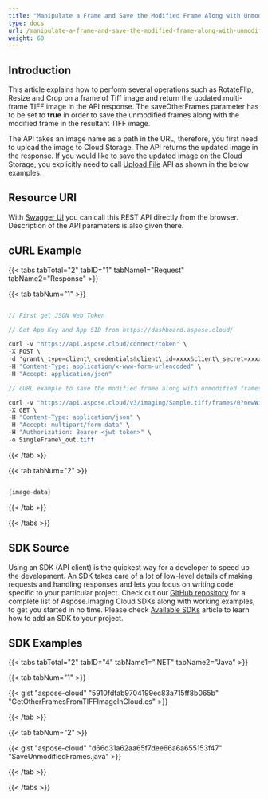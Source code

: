 ```yaml
---
title: "Manipulate a Frame and Save the Modified Frame Along with Unmodified Frames"
type: docs
url: /manipulate-a-frame-and-save-the-modified-frame-along-with-unmodified-frames/
weight: 60
---
```


## **Introduction**
This article explains how to perform several operations such as RotateFlip, Resize and Crop on a frame of Tiff image and return the updated multi-frame TIFF image in the API response. The saveOtherFrames parameter has to be set to **true** in order to save the unmodified frames along with the modified frame in the resultant TIFF image.

The API takes an image name as a path in the URL, therefore, you first need to upload the image to Cloud Storage. The API returns the updated image in the response. If you would like to save the updated image on the Cloud Storage, you explicitly need to call [Upload File](https://apireference.aspose.cloud/imaging/#/File/UploadFile) API as shown in the below examples.
## **Resource URI**
With [Swagger UI](https://apireference.aspose.cloud/imaging/#/Frames/GetImageFrame) you can call this REST API directly from the browser. Description of the API parameters is also given there.
## **cURL Example**
{{< tabs tabTotal="2" tabID="1" tabName1="Request" tabName2="Response" >}}

{{< tab tabNum="1" >}}

```java

// First get JSON Web Token

// Get App Key and App SID from https://dashboard.aspose.cloud/

curl -v "https://api.aspose.cloud/connect/token" \
-X POST \
-d 'grant\_type=client\_credentials&client\_id=xxxx&client\_secret=xxxx' \
-H "Content-Type: application/x-www-form-urlencoded" \
-H "Accept: application/json"

// cURL example to save the modified frame along with unmodified frames

curl -v "https://api.aspose.cloud/v3/imaging/Sample.tiff/frames/0?newWidth=300&newHeight=300&x=10&y=10&rectWidth=200&rectHeight=200&rotateFlipMethod=Rotate90FlipX&saveOtherFrames=true" \
-X GET \
-H "Content-Type: application/json" \
-H "Accept: multipart/form-data" \
-H "Authorization: Bearer <jwt token>" \
-o SingleFrame\_out.tiff

```

{{< /tab >}}

{{< tab tabNum="2" >}}

```java

{image-data}

```

{{< /tab >}}

{{< /tabs >}}
## **SDK Source**
Using an SDK (API client) is the quickest way for a developer to speed up the development. An SDK takes care of a lot of low-level details of making requests and handling responses and lets you focus on writing code specific to your particular project. Check out our [GitHub repository](https://github.com/aspose-imaging-cloud) for a complete list of Aspose.Imaging Cloud SDKs along with working examples, to get you started in no time. Please check [Available SDKs](/available-sdks/) article to learn how to add an SDK to your project.
## **SDK Examples**
{{< tabs tabTotal="2" tabID="4" tabName1=".NET" tabName2="Java" >}}

{{< tab tabNum="1" >}}

{{< gist "aspose-cloud" "5910fdfab9704199ec83a715ff8b065b" "GetOtherFramesFromTIFFImageInCloud.cs" >}}

{{< /tab >}}

{{< tab tabNum="2" >}}

{{< gist "aspose-cloud" "d66d31a62aa65f7dee66a6a655153f47" "SaveUnmodifiedFrames.java" >}}

{{< /tab >}}

{{< /tabs >}}
